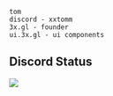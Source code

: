 ```
tom
discord - xxtomm
3x.gl - founder
ui.3x.gl - ui components
```

## Discord Status
<a href="https://discord.com/users/1122878999065002155" align="left">
    <img src="https://lanyard.cnrad.dev/api/1122878999065002155?theme=dark&animated=true&idleMessage=I%27m+developing+Profilio%21+Coming+Soon%21&showDisplayName=true&bg=5f61e0">
</a>
